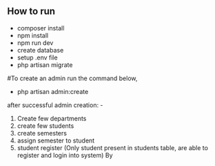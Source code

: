 
## How to run

- composer install
- npm install
- npm run dev
- create database
- setup .env file
- php artisan migrate

#To create an admin run the command below,
- php artisan admin:create

after successful admin creation: - 
1. Create few departments
2. create few students
3. create semesters
4. assign semester to student
5. student register (Only student present in students table, are
able to register and login into system) By 
